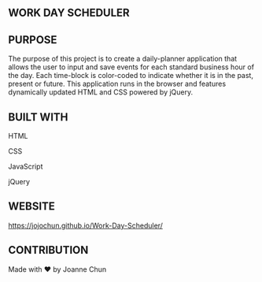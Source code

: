 ## WORK DAY SCHEDULER

## PURPOSE

The purpose of this project is to create a daily-planner application that allows the user to input and save events for each standard business hour of the day. Each time-block is color-coded to indicate whether it is in the past, present or future. This application runs in the browser and features dynamically updated HTML and CSS powered by jQuery.

## BUILT WITH

HTML

CSS

JavaScript

jQuery

## WEBSITE

https://jojochun.github.io/Work-Day-Scheduler/

## CONTRIBUTION

Made with ❤️ by Joanne Chun
